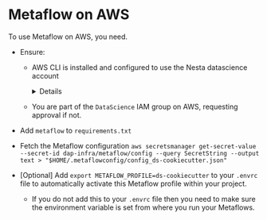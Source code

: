 # Metaflow on AWS

To use Metaflow on AWS, you need.

- Ensure:

  - AWS CLI is installed and configured to use the Nesta datascience account

    <details>

    - **Install** - `pip install awscli`

    - **Configure**

      Fetch (or generate) security credentials from the AWS dashboard by clicking "Create access key".

      Run `aws configure`, inputting the access key ID and secret access key ID you just generated when prompted.

      In addition you should set the default region name to `eu-west-2` and the default output format to `json`.

      AWS provide a more detailed guide [here](https://docs.aws.amazon.com/cli/latest/userguide/cli-configure-quickstart.html#cli-configure-quickstart-config).

    </details>

  - You are part of the `DataScience` IAM group on AWS, requesting approval if not.

- Add `metaflow` to `requirements.txt`
- Fetch the Metaflow configuration `aws secretsmanager get-secret-value --secret-id dap-infra/metaflow/config --query SecretString --output text > "$HOME/.metaflowconfig/config_ds-cookiecutter.json"`
- [Optional] Add `export METAFLOW_PROFILE=ds-cookiecutter` to your `.envrc` file to automatically activate this Metaflow profile within your project.
  - If you do not add this to your `.envrc` file then you need to make sure the environment variable is set from where you run your Metaflows.
